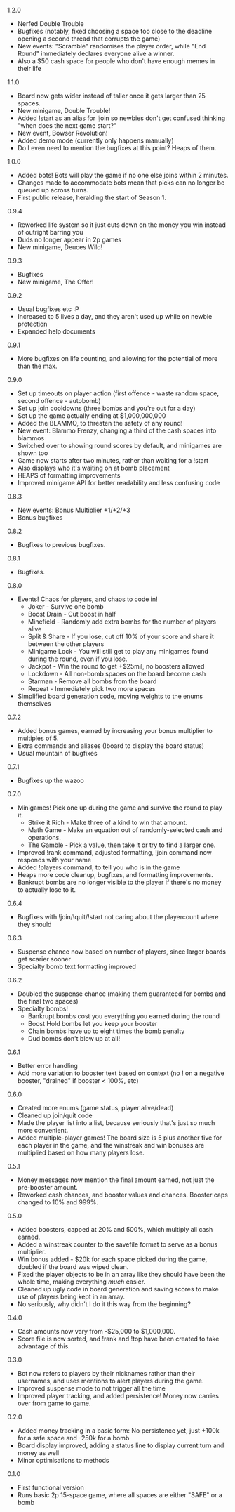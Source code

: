 1.2.0
 - Nerfed Double Trouble
 - Bugfixes (notably, fixed choosing a space too close to the deadline opening a second thread that corrupts the game)
 - New events: "Scramble" randomises the player order, while "End Round" immediately declares everyone alive a winner.
 - Also a $50 cash space for people who don't have enough memes in their life

1.1.0
 - Board now gets wider instead of taller once it gets larger than 25 spaces.
 - New minigame, Double Trouble!
 - Added !start as an alias for !join so newbies don't get confused thinking "when does the next game start?"
 - New event, Bowser Revolution!
 - Added demo mode (currently only happens manually)
 - Do I even need to mention the bugfixes at this point? Heaps of them.

1.0.0
 - Added bots! Bots will play the game if no one else joins within 2 minutes.
 - Changes made to accommodate bots mean that picks can no longer be queued up across turns.
 - First public release, heralding the start of Season 1.
 
0.9.4
 - Reworked life system so it just cuts down on the money you win instead of outright barring you
 - Duds no longer appear in 2p games
 - New minigame, Deuces Wild!
 
0.9.3
 - Bugfixes
 - New minigame, The Offer!
 
0.9.2
 - Usual bugfixes etc :P
 - Increased to 5 lives a day, and they aren't used up while on newbie protection
 - Expanded help documents
 
0.9.1
 - More bugfixes on life counting, and allowing for the potential of more than the max.
 
0.9.0
 - Set up timeouts on player action (first offence - waste random space, second offence - autobomb)
 - Set up join cooldowns (three bombs and you're out for a day)
 - Set up the game actually ending at $1,000,000,000
 - Added the BLAMMO, to threaten the safety of any round!
 - New event: Blammo Frenzy, changing a third of the cash spaces into blammos
 - Switched over to showing round scores by default, and minigames are shown too
 - Game now starts after two minutes, rather than waiting for a !start
 - Also displays who it's waiting on at bomb placement
 - HEAPS of formatting improvements
 - Improved minigame API for better readability and less confusing code
 
0.8.3
 - New events: Bonus Multiplier +1/+2/+3
 - Bonus bugfixes
 
0.8.2
 - Bugfixes to previous bugfixes.
 
0.8.1
 - Bugfixes.
 
0.8.0
 - Events! Chaos for players, and chaos to code in!
   * Joker - Survive one bomb
   * Boost Drain - Cut boost in half
   * Minefield - Randomly add extra bombs for the number of players alive
   * Split & Share - If you lose, cut off 10% of your score and share it between the other players
   * Minigame Lock - You will still get to play any minigames found during the round, even if you lose.
   * Jackpot - Win the round to get +$25mil, no boosters allowed
   * Lockdown - All non-bomb spaces on the board become cash
   * Starman - Remove all bombs from the board
   * Repeat - Immediately pick two more spaces
 - Simplified board generation code, moving weights to the enums themselves
 
0.7.2
 - Added bonus games, earned by increasing your bonus multiplier to multiples of 5.
 - Extra commands and aliases (!board to display the board status)
 - Usual mountain of bugfixes
 
0.7.1
 - Bugfixes up the wazoo

0.7.0
 - Minigames! Pick one up during the game and survive the round to play it.
   * Strike it Rich - Make three of a kind to win that amount.
   * Math Game - Make an equation out of randomly-selected cash and operations.
   * The Gamble - Pick a value, then take it or try to find a larger one.
 - Improved !rank command, adjusted formatting, !join command now responds with your name
 - Added !players command, to tell you who is in the game
 - Heaps more code cleanup, bugfixes, and formatting improvements.
 - Bankrupt bombs are no longer visible to the player if there's no money to actually lose to it.

0.6.4
 - Bugfixes with !join/!quit/!start not caring about the playercount where they should

0.6.3
 - Suspense chance now based on number of players, since larger boards get scarier sooner
 - Specialty bomb text formatting improved

0.6.2
 - Doubled the suspense chance (making them guaranteed for bombs and the final two spaces)
 - Specialty bombs!
   * Bankrupt bombs cost you everything you earned during the round
   * Boost Hold bombs let you keep your booster
   * Chain bombs have up to eight times the bomb penalty
   * Dud bombs don't blow up at all!
 
0.6.1
 - Better error handling
 - Add more variation to booster text based on context (no ! on a negative booster, "drained" if booster < 100%, etc) 
 
0.6.0
 - Created more enums (game status, player alive/dead)
 - Cleaned up join/quit code
 - Made the player list into a list, because seriously that's just so much more convenient.
 - Added multiple-player games! The board size is 5 plus another five for each player in the game, 
 	and the winstreak and win bonuses are multiplied based on how many players lose.
 	
0.5.1
 - Money messages now mention the final amount earned, not just the pre-booster amount.
 - Reworked cash chances, and booster values and chances. Booster caps changed to 10% and 999%.
 
0.5.0
 - Added boosters, capped at 20% and 500%, which multiply all cash earned.
 - Added a winstreak counter to the savefile format to serve as a bonus multiplier.
 - Win bonus added - $20k for each space picked during the game, doubled if the board was wiped clean.
 - Fixed the player objects to be in an array like they should have been the whole time, making everything *much* easier.
 - Cleaned up ugly code in board generation and saving scores to make use of players being kept in an array.
 - No seriously, why didn't I do it this way from the beginning?
 
0.4.0
 - Cash amounts now vary from -$25,000 to $1,000,000.
 - Score file is now sorted, and !rank and !top have been created to take advantage of this.

0.3.0
 - Bot now refers to players by their nicknames rather than their usernames, and uses mentions to alert players during the game.
 - Improved suspense mode to not trigger all the time
 - Improved player tracking, and added persistence! Money now carries over from game to game.

0.2.0
 - Added money tracking in a basic form: No persistence yet, just +100k for a safe space and -250k for a bomb
 - Board display improved, adding a status line to display current turn and money as well
 - Minor optimisations to methods

0.1.0
 - First functional version
 - Runs basic 2p 15-space game, where all spaces are either "SAFE" or a bomb
